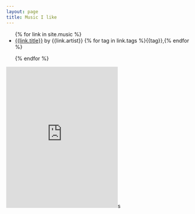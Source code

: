 ```yaml
---
layout: page
title: Music I like
---
```




<ul>
{% for link in site.music %}

<li><a href="{{link.href}}">{{link.title}}</a> by {{link.artist}} <span class="fr f5">{% for tag in link.tags %}{{tag}},{% endfor %}</span></li>


{% endfor %}
</ul>

<iframe src="https://open.spotify.com/embed/user/jarrettfuller/playlist/3kLWSTNaXyElvlOTyNiGEm" width="300" height="380" frameborder="0" allowtransparency="true" allow="encrypted-media"></iframe>s